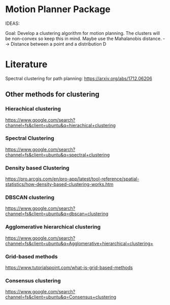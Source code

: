 # Motion Planner Package

IDEAS: 

Goal: Develop a clustering algorithm for motion planning. The clusters will be non-convex so keep this in mind.
Maybe use the Mahalanobis distance. --> Distance between a point and a distribution D 

# Literature
Spectral clustering for path planning:
 https://arxiv.org/abs/1712.06206

## Other methods for clustering 

### Hierachical clustering
https://www.google.com/search?channel=fs&client=ubuntu&q=hierachical+clustering


### Spectral Clustering
https://www.google.com/search?channel=fs&client=ubuntu&q=spectral+clustering

### Density based Clustering

https://pro.arcgis.com/en/pro-app/latest/tool-reference/spatial-statistics/how-density-based-clustering-works.htm

### DBSCAN clustering 

https://www.google.com/search?channel=fs&client=ubuntu&q=dbscan+clustering

### Agglomerative hierarchical clustering

https://www.google.com/search?channel=fs&client=ubuntu&q=Agglomerative+hierarchical+clustering+

### Grid-based methods

https://www.tutorialspoint.com/what-is-grid-based-methods


### Consensus clustering

https://www.google.com/search?channel=fs&client=ubuntu&q=Consensus+clustering